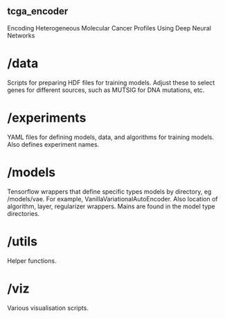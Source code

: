 ## tcga_encoder
Encoding Heterogeneous Molecular Cancer Profiles Using Deep Neural Networks


# /data
Scripts for preparing HDF files for training models.  Adjust these to select genes for different sources, such as MUTSIG for DNA mutations, etc.

# /experiments
YAML files for defining models, data, and algorithms for training models.  Also defines experiment names.

# /models
Tensorflow wrappers that define specific types models by directory, eg /models/vae.  For example, VanillaVariationalAutoEncoder.  Also location of algorithm, layer, regularizer wrappers.  Mains are found in the model type directories.

# /utils
Helper functions.

# /viz
Various visualisation scripts.